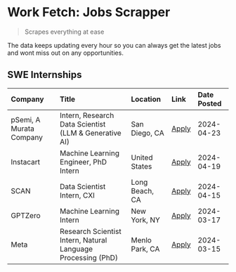 # Work Fetch: Jobs Scrapper
> Scrapes everything at ease

The data keeps updating every hour so you can always get the latest jobs and wont miss out on any opportunities.

## SWE Internships
<!--START_SECTION:workfetch-->
| Company                 | Title                                                        | Location       | Link                                                                                                                                                                                                                                                                         | Date Posted   |
|:------------------------|:-------------------------------------------------------------|:---------------|:-----------------------------------------------------------------------------------------------------------------------------------------------------------------------------------------------------------------------------------------------------------------------------|:--------------|
| pSemi, A Murata Company | Intern, Research Data Scientist (LLM & Generative AI)        | San Diego, CA  | [Apply](https://www.linkedin.com/jobs/view/intern-research-data-scientist-llm-generative-ai-at-psemi-a-murata-company-3887074168?position=8&pageNum=0&refId=bfzkJcSmJckpbO6UCqnqPA%3D%3D&trackingId=oqGWqRvUXj1C2%2Fab3kdZ5A%3D%3D&trk=public_jobs_jserp-result_search-card) | 2024-04-23    |
| Instacart               | Machine Learning Engineer, PhD Intern                        | United States  | [Apply](https://www.linkedin.com/jobs/view/machine-learning-engineer-phd-intern-at-instacart-3901991739?position=2&pageNum=0&refId=bfzkJcSmJckpbO6UCqnqPA%3D%3D&trackingId=GcGwwFVdgAGvBfdjTfgZsA%3D%3D&trk=public_jobs_jserp-result_search-card)                            | 2024-04-19    |
| SCAN                    | Data Scientist Intern, CXI                                   | Long Beach, CA | [Apply](https://www.linkedin.com/jobs/view/data-scientist-intern-cxi-at-scan-3899690492?position=7&pageNum=0&refId=bfzkJcSmJckpbO6UCqnqPA%3D%3D&trackingId=Q5k6e2ZCqiYKoiK7zFee%2Bw%3D%3D&trk=public_jobs_jserp-result_search-card)                                          | 2024-04-15    |
| GPTZero                 | Machine Learning Intern                                      | New York, NY   | [Apply](https://www.linkedin.com/jobs/view/machine-learning-intern-at-gptzero-3860723963?position=6&pageNum=0&refId=bfzkJcSmJckpbO6UCqnqPA%3D%3D&trackingId=GFZArIY5MxjB%2B7vfbl91Zw%3D%3D&trk=public_jobs_jserp-result_search-card)                                         | 2024-03-17    |
| Meta                    | Research Scientist Intern, Natural Language Processing (PhD) | Menlo Park, CA | [Apply](https://www.linkedin.com/jobs/view/research-scientist-intern-natural-language-processing-phd-at-meta-3858718375?position=9&pageNum=0&refId=bfzkJcSmJckpbO6UCqnqPA%3D%3D&trackingId=C6f34W8WXR4Ysy4ozxmrmg%3D%3D&trk=public_jobs_jserp-result_search-card)            | 2024-03-15    |
<!--END_SECTION:workfetch-->
